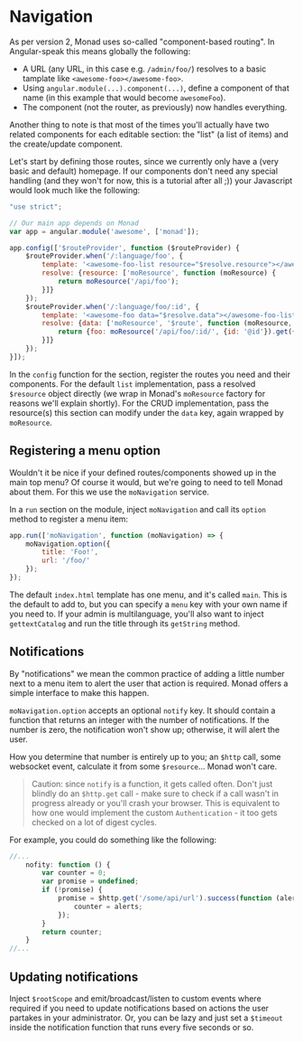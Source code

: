 # Navigation
As per version 2, Monad uses so-called "component-based routing". In
Angular-speak this means globally the following:

- A URL (any URL, in this case e.g. `/admin/foo/`) resolves to a basic tamplate
  like `<awesome-foo></awesome-foo>`.
- Using `angular.module(...).component(...)`, define a component of that name
  (in this example that would become `awesomeFoo`).
- The component (not the router, as previously) now handles everything.

Another thing to note is that most of the times you'll actually have two related
components for each editable section: the "list" (a list of items) and the
create/update component.

Let's start by defining those routes, since we currently only have a (very basic
and default) homepage. If our components don't need any special handling (and
they won't for now, this is a tutorial after all ;)) your Javascript would look
much like the following:

```javascript
"use strict";

// Our main app depends on Monad
var app = angular.module('awesome', ['monad']);

app.config(['$routeProvider', function ($routeProvider) {
    $routeProvider.when('/:language/foo', {
        template: '<awesome-foo-list resource="$resolve.resource"></awesome-foo-list>',
        resolve: {resource: ['moResource', function (moResource) {
            return moResource('/api/foo');
        }]}
    });
    $routeProvider.when('/:language/foo/:id', {
        template: '<awesome-foo data="$resolve.data"></awesome-foo-list>',
        resolve: {data: ['moResource', '$route', function (moResource, $route) {
            return {foo: moResource('/api/foo/:id/', {id: '@id'}).get({id: $route.current.params.id})};
        }]}
    });
}]);
```

In the `config` function for the section, register the routes you need and
their components. For the default `list` implementation, pass a resolved
`$resource` object directly (we wrap in Monad's `moResource` factory for
reasons we'll explain shortly). For the CRUD implementation, pass the
resource(s) this section can modify under the `data` key, again wrapped by
`moResource`.

## Registering a menu option
Wouldn't it be nice if your defined routes/components showed up in the main top
menu? Of course it would, but we're going to need to tell Monad about them. For
this we use the `moNavigation` service.

In a `run` section on the module, inject `moNavigation` and call its `option`
method to register a menu item:

```javascript
app.run(['moNavigation', function (moNavigation) => {
    moNavigation.option({
        title: 'Foo!',
        url: '/foo/'
    });
});
```

The default `index.html` template has one menu, and it's called `main`. This is
the default to add to, but you can specify a `menu` key with your own name if
you need to. If your admin is multilanguage, you'll also want to inject
`gettextCatalog` and run the title through its `getString` method.

## Notifications
By "notifications" we mean the common practice of adding a little number next
to a menu item to alert the user that action is required. Monad offers a simple
interface to make this happen.

`moNavigation.option` accepts an optional `notify` key. It should contain a
function that returns an integer with the number of notifications. If the number
is zero, the notification won't show up; otherwise, it will alert the user.

How you determine that number is entirely up to you; an `$http` call, some
websocket event, calculate it from some `$resource`... Monad won't care.

> Caution: since `notify` is a function, it gets called often. Don't just
> blindly do an `$http.get` call - make sure to check if a call wasn't in
> progress already or you'll crash your browser. This is equivalent to how one
> would implement the custom `Authentication` - it too gets checked on a lot of
> digest cycles.

For example, you could do something like the following:

```javascript
//...
    nofity: function () {
        var counter = 0;
        var promise = undefined;
        if (!promise) {
            promise = $http.get('/some/api/url').success(function (alerts) {
                counter = alerts;
            });
        }
        return counter;
    }
//...
```

## Updating notifications
Inject `$rootScope` and emit/broadcast/listen to custom events where required
if you need to update notifications based on actions the user partakes in your
administrator. Or, you can be lazy and just set a `$timeout` inside the
notification function that runs every five seconds or so.

